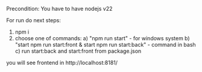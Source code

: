 Precondition:
You have to have nodejs v22

For run do next steps: <br />

1. npm i
2. choose one of commands:
   a) "npm run start" - for windows system
   b) "start npm run start:front & start npm run start:back" - command in bash
   c) run start:back and start:front from package.json

you will see frontend in http://localhost:8181/
